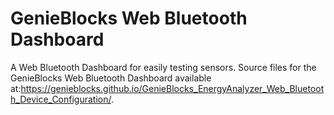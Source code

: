 # GenieBlocks Web Bluetooth Dashboard
A Web Bluetooth Dashboard for easily testing sensors. Source files for the GenieBlocks Web Bluetooth Dashboard available at:https://genieblocks.github.io/GenieBlocks_EnergyAnalyzer_Web_Bluetooth_Device_Configuration/.
